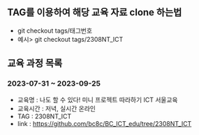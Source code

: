 ## TAG를 이용하여 해당 교육 자료 clone 하는법
 - git checkout tags/태그번호
 - 예시> git checkout tags/2308NT_ICT

## 교육 과정 목록

### 2023-07-31 ~ 2023-09-25
- 교육명 : 나도 할 수 있다! 미니 프로젝트 따라하기 ICT 서울교육
- 교육시간 : 저녁, 실시간 온라인
- TAG : 2308NT_ICT
- link : https://github.com/bc8c/BC_ICT_edu/tree/2308NT_ICT

